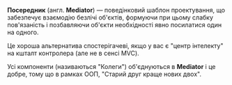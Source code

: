 **Посередник** (англ. **Mediator**) — поведінковий шаблон проектування, що забезпечує взаємодію безлічі об'єктів,
формуючи при цьому слабку пов'язаність і позбавляючи об'єкти необхідності явно посилатися один на одного.

Це хороша альтернатива спостерігачеві, якщо у вас є "центр інтелекту" на кшталт контролера (але не в сенсі MVC).

Усі компоненти (називаються "Колеги") об'єднуються в **Mediator** і це добре, тому що в рамках ООП,
"Старий друг краще нових двох".
